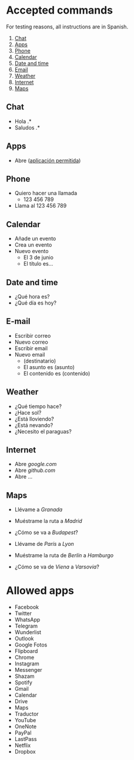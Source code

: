 # Accepted commands

For testing reasons, all instructions are in Spanish.

1. [Chat](#chat)
2. [Apps](#apps)
3. [Phone](#phone)
4. [Calendar](#calendar)
5. [Date and time](#date-and-time)
6. [Email](#e-mail)
7. [Weather](#weather)
8. [Internet](#internet)
9. [Maps](#maps)

## Chat
* Hola .*
* Saludos .*

## Apps
* Abre ([aplicación permitida](#allowed-apps))

## Phone
* Quiero hacer una llamada
	* 123 456 789
* Llama al 123 456 789

## Calendar
* Añade un evento
* Crea un evento
* Nuevo evento
	* El 3 de junio
	* El título es...

## Date and time
* ¿Qué hora es?
* ¿Qué día es hoy?

## E-mail
* Escribir correo
* Nuevo correo
* Escribir email
* Nuevo email
	* (destinatario)
	* El asunto es (asunto)
	* El contenido es (contenido)

## Weather
* ¿Qué tiempo hace?
* ¿Hace sol?
* ¿Está lloviendo?
* ¿Está nevando?
* ¿Necesito el paraguas?

## Internet
* Abre _google.com_
* Abre _github.com_
* Abre ...

## Maps
* Llévame a _Granada_
* Muéstrame la ruta a _Madrid_
* ¿Cómo se va a _Budapest_?  

* Llévame de _París_ a _Lyon_
* Muéstrame la ruta de _Berlín_ a _Hamburgo_
* ¿Cómo se va de _Viena_ a _Varsovia_?

# Allowed apps
* Facebook
* Twitter
* WhatsApp
* Telegram
* Wunderlist
* Outlook
* Google Fotos
* Flipboard
* Chrome
* Instagram
* Messenger
* Shazam
* Spotify
* Gmail
* Calendar
* Drive
* Maps
* Traductor
* YouTube
* OneNote
* PayPal
* LastPass
* Netflix
* Dropbox
